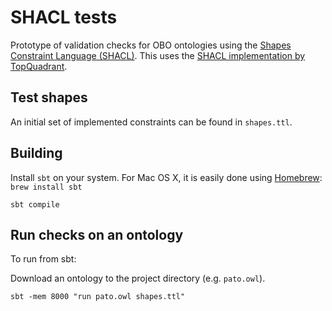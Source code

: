 # SHACL tests

Prototype of validation checks for OBO ontologies using the [Shapes Constraint Language (SHACL)](https://www.w3.org/TR/shacl/#constraints-inverse-property). This uses the [SHACL implementation by TopQuadrant](https://github.com/TopQuadrant/shacl).

## Test shapes
An initial set of implemented constraints can be found in `shapes.ttl`.

## Building

Install `sbt` on your system. For Mac OS X, it is easily done using [Homebrew](http://brew.sh): `brew install sbt`

`sbt compile`

## Run checks on an ontology
To run from sbt:

Download an ontology to the project directory (e.g. `pato.owl`).

`sbt -mem 8000 "run pato.owl shapes.ttl"`
